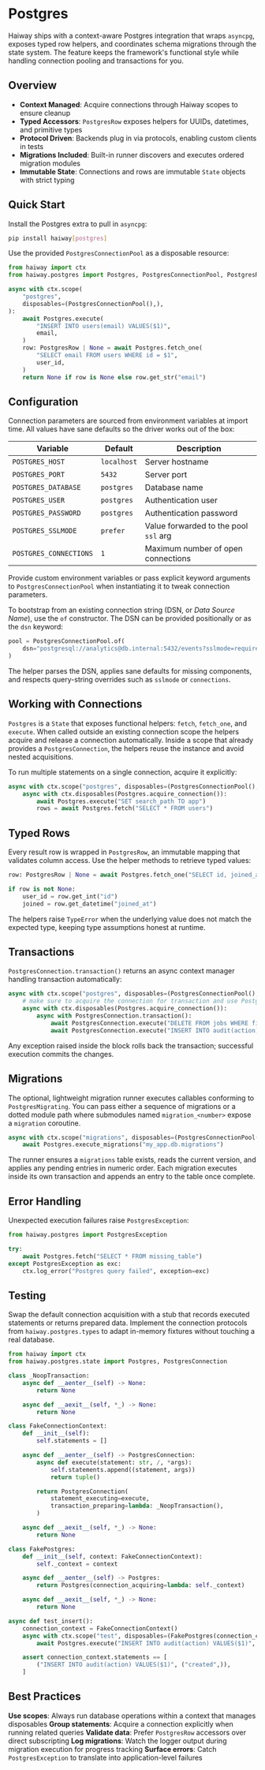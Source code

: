 # Postgres

Haiway ships with a context-aware Postgres integration that wraps `asyncpg`, exposes typed row
helpers, and coordinates schema migrations through the state system. The feature keeps the
framework's functional style while handling connection pooling and transactions for you.

## Overview

- **Context Managed**: Acquire connections through Haiway scopes to ensure cleanup
- **Typed Accessors**: `PostgresRow` exposes helpers for UUIDs, datetimes, and primitive types
- **Protocol Driven**: Backends plug in via protocols, enabling custom clients in tests
- **Migrations Included**: Built-in runner discovers and executes ordered migration modules
- **Immutable State**: Connections and rows are immutable `State` objects with strict typing

## Quick Start

Install the Postgres extra to pull in `asyncpg`:

```bash
pip install haiway[postgres]
```

Use the provided `PostgresConnectionPool` as a disposable resource:

```python
from haiway import ctx
from haiway.postgres import Postgres, PostgresConnectionPool, PostgresRow

async with ctx.scope(
    "postgres",
    disposables=(PostgresConnectionPool(),),
):
    await Postgres.execute(
        "INSERT INTO users(email) VALUES($1)",
        email,
    )
    row: PostgresRow | None = await Postgres.fetch_one(
        "SELECT email FROM users WHERE id = $1",
        user_id,
    )
    return None if row is None else row.get_str("email")
```

## Configuration

Connection parameters are sourced from environment variables at import time. All values have sane
defaults so the driver works out of the box:

| Variable               | Default     | Description                           |
| ---------------------- | ----------- | ------------------------------------- |
| `POSTGRES_HOST`        | `localhost` | Server hostname                       |
| `POSTGRES_PORT`        | `5432`      | Server port                           |
| `POSTGRES_DATABASE`    | `postgres`  | Database name                         |
| `POSTGRES_USER`        | `postgres`  | Authentication user                   |
| `POSTGRES_PASSWORD`    | `postgres`  | Authentication password               |
| `POSTGRES_SSLMODE`     | `prefer`    | Value forwarded to the pool `ssl` arg |
| `POSTGRES_CONNECTIONS` | `1`         | Maximum number of open connections    |

Provide custom environment variables or pass explicit keyword arguments to `PostgresConnectionPool`
when instantiating it to tweak connection parameters.

To bootstrap from an existing connection string (DSN, or *Data Source Name*), use the `of`
constructor. The DSN can be provided positionally or as the `dsn` keyword:

```python
pool = PostgresConnectionPool.of(
    dsn="postgresql://analytics@db.internal:5432/events?sslmode=require&connections=6",
)
```

The helper parses the DSN, applies sane defaults for missing components, and respects query-string
overrides such as `sslmode` or `connections`.

## Working with Connections

`Postgres` is a `State` that exposes functional helpers: `fetch`, `fetch_one`, and `execute`. When
called outside an existing connection scope the helpers acquire and release a connection
automatically. Inside a scope that already provides a `PostgresConnection`, the helpers reuse the
instance and avoid nested acquisitions.

To run multiple statements on a single connection, acquire it explicitly:

```python
async with ctx.scope("postgres", disposables=(PostgresConnectionPool(),)):
    async with ctx.disposables(Postgres.acquire_connection()):
        await Postgres.execute("SET search_path TO app")
        rows = await Postgres.fetch("SELECT * FROM users")
```

## Typed Rows

Every result row is wrapped in `PostgresRow`, an immutable mapping that validates column access. Use
the helper methods to retrieve typed values:

```python
row: PostgresRow | None = await Postgres.fetch_one("SELECT id, joined_at FROM users WHERE email = $1", email)

if row is not None:
    user_id = row.get_int("id")
    joined = row.get_datetime("joined_at")
```

The helpers raise `TypeError` when the underlying value does not match the expected type, keeping
type assumptions honest at runtime.

## Transactions

`PostgresConnection.transaction()` returns an async context manager handling transaction
automatically:

```python
async with ctx.scope("postgres", disposables=(PostgresConnectionPool(),)):
    # make sure to acquire the connection for transaction and use PostgresConnection
    async with ctx.disposables(Postgres.acquire_connection()):
        async with PostgresConnection.transaction():
            await PostgresConnection.execute("DELETE FROM jobs WHERE finished")
            await PostgresConnection.execute("INSERT INTO audit(action) VALUES('cleanup')")
```

Any exception raised inside the block rolls back the transaction; successful execution commits the
changes.

## Migrations

The optional, lightweight migration runner executes callables conforming to `PostgresMigrating`. You
can pass either a sequence of migrations or a dotted module path where submodules named
`migration_<number>` expose a `migration` coroutine.

```python
async with ctx.scope("migrations", disposables=(PostgresConnectionPool(),)):
    await Postgres.execute_migrations("my_app.db.migrations")
```

The runner ensures a `migrations` table exists, reads the current version, and applies any pending
entries in numeric order. Each migration executes inside its own transaction and appends an entry to
the table once complete.

## Error Handling

Unexpected execution failures raise `PostgresException`:

```python
from haiway.postgres import PostgresException

try:
    await Postgres.fetch("SELECT * FROM missing_table")
except PostgresException as exc:
    ctx.log_error("Postgres query failed", exception=exc)
```

## Testing

Swap the default connection acquisition with a stub that records executed statements or returns
prepared data. Implement the connection protocols from `haiway.postgres.types` to adapt in-memory
fixtures without touching a real database.

```python
from haiway import ctx
from haiway.postgres.state import Postgres, PostgresConnection

class _NoopTransaction:
    async def __aenter__(self) -> None:
        return None

    async def __aexit__(self, *_) -> None:
        return None

class FakeConnectionContext:
    def __init__(self):
        self.statements = []

    async def __aenter__(self) -> PostgresConnection:
        async def execute(statement: str, /, *args):
            self.statements.append((statement, args))
            return tuple()

        return PostgresConnection(
            statement_executing=execute,
            transaction_preparing=lambda: _NoopTransaction(),
        )

    async def __aexit__(self, *_) -> None:
        return None

class FakePostgres:
    def __init__(self, context: FakeConnectionContext):
        self._context = context

    async def __aenter__(self) -> Postgres:
        return Postgres(connection_acquiring=lambda: self._context)

    async def __aexit__(self, *_) -> None:
        return None

async def test_insert():
    connection_context = FakeConnectionContext()
    async with ctx.scope("test", disposables=(FakePostgres(connection_context),)):
        await Postgres.execute("INSERT INTO audit(action) VALUES($1)", "created")

    assert connection_context.statements == [
        ("INSERT INTO audit(action) VALUES($1)", ("created",)),
    ]
```

## Best Practices

**Use scopes**: Always run database operations within a context that manages disposables **Group
statements**: Acquire a connection explicitly when running related queries **Validate data**: Prefer
`PostgresRow` accessors over direct subscripting **Log migrations**: Watch the logger output during
migration execution for progress tracking **Surface errors**: Catch `PostgresException` to translate
into application-level failures

